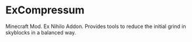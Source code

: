 # ExCompressum
Minecraft Mod. Ex Nihilo Addon. Provides tools to reduce the initial grind in skyblocks in a balanced way.
